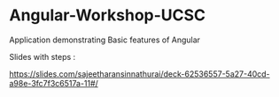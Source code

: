 # Angular-Workshop-UCSC
Application demonstrating Basic features of Angular 

Slides with steps : 

https://slides.com/sajeetharansinnathurai/deck-62536557-5a27-40cd-a98e-3fc7f3c6517a-11#/
